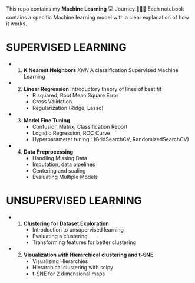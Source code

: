 This repo contains my **Machine Learning** 💻 Journey.🚶🏽‍♂️
Each notebook contains a specific Machine learning model with a clear explanation of how it works. 
# SUPERVISED LEARNING
- 1. **K Nearest Neighbors** _KNN_
     A classification Supervised Machine Learning
     
- 2. **Linear Regression**
     Introductory theory of lines of best fit
     - R squared, Root Mean Square Error
     - Cross Validation
     - Regularization (Ridge, Lasso)
    
- 3. **Model Fine Tuning**
     - Confusion Matrix, Classification Report
     - Logistic Regression, ROC Curve
     - Hyperparameter tuning : (GridSearchCV, RandomizedSearchCV)

- 4. **Data Preprocessing**
     - Handling Missing Data
     - Imputation, data pipelines
     - Centering and scaling
     - Evaluating Multiple Models
    
# UNSUPERVISED LEARNING
- 1. **Clustering for Dataset Exploration**
     - Introduction to unsupervised learning
     - Evaluating a clustering
     - Transforming features for better clustering
    
- 2. **Visualization with Hierarchical clustering and t-SNE**
     - Visualizing Hierarchies
     - Hierarchical clustering with scipy
     - t-SNE for 2 dimensional maps
     
 
